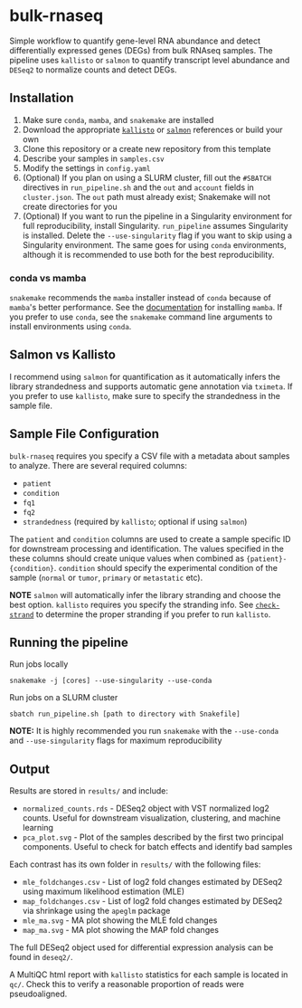 # bulk-rnaseq
Simple  workflow to quantify gene-level RNA abundance and detect differentially expressed genes (DEGs) 
from bulk RNAseq samples. The pipeline uses `kallisto` or `salmon` to quantify transcript level abundance and `DESeq2` 
to normalize counts and detect DEGs. 

## Installation
1. Make sure `conda`, `mamba`, and `snakemake` are installed
2. Download the appropriate [`kallisto`](https://github.com/pachterlab/kallisto-transcriptome-indices/releases) or  [`salmon`](http://refgenomes.databio.org) references or build your own
3. Clone this repository or a create new repository from this template
4. Describe your samples in `samples.csv`
5. Modify the settings in `config.yaml`
6. (Optional) If you plan on using a SLURM cluster, fill out the `#SBATCH` directives in `run_pipeline.sh` and the `out` and `account` fields in `cluster.json`. The `out` path must already exist; Snakemake will not create directories for you
8. (Optional) If you want to run the pipeline in a Singularity environment for full reproducibility, install Singularity. 
`run_pipeline` assumes Singularity is installed. Delete the `--use-singularity` flag if you want to skip using a Singularity environment.
The same goes for using `conda` environments, although it is recommended to use both for the best reproducibility.
### conda vs mamba
`snakemake` recommends the `mamba` installer instead of `conda` because of `mamba`'s better performance. See the [documentation](https://snakemake.readthedocs.io/en/stable/getting_started/installation.html) for installing `mamba`. If you prefer to use `conda`, see the `snakemake`
command line arguments to install environments using `conda`.

## Salmon vs Kallisto
I recommend using `salmon` for quantification as it automatically infers the library strandedness and supports automatic gene annotation via `tximeta`.
If you prefer to use `kallisto`, make sure to specify the strandedness in the sample file.

## Sample File Configuration
`bulk-rnaseq` requires you specify a CSV file with a metadata about samples to analyze. 
There are several required columns:
* `patient`
* `condition`
* `fq1`
* `fq2`
* `strandedness` (required by `kallisto`; optional if using `salmon`)

The `patient` and `condition` columns are used to create a sample specific ID for downstream processing and identification.
The values specified in the these columns should create unique values when combined as `{patient}-{condition}`. 
`condition` should specify the experimental condition of the sample (`normal` or `tumor`, `primary` or `metastatic` etc). 

**NOTE** `salmon` will automatically infer the library stranding and choose the best option. `kallisto` requires you specify
the stranding info. See [`check-strand`](https://github.com/tjbencomo/check-strand) to determine the proper stranding if you prefer to
run `kallisto`.


## Running the pipeline
Run jobs locally
```
snakemake -j [cores] --use-singularity --use-conda
```
Run jobs on a SLURM cluster
```
sbatch run_pipeline.sh [path to directory with Snakefile]
```

**NOTE:** It is highly recommended you run `snakemake` with the `--use-conda` and `--use-singularity` flags for
maximum reproducibility

## Output
Results are stored in `results/` and include:
* `normalized_counts.rds` - DESeq2 object with VST normalized log2 counts. Useful for downstream visualization, clustering, and machine learning
* `pca_plot.svg` - Plot of the samples described by the first two principal components. Useful to check for batch effects and identify bad samples

Each contrast has its own folder in `results/` with the following files:
* `mle_foldchanges.csv` - List of log2 fold changes estimated by DESeq2 using maximum likelihood estimation (MLE)
* `map_foldchanges.csv` - List of log2 fold changes estimated by DESeq2 via shrinkage using the `apeglm` package
* `mle_ma.svg` - MA plot showing the MLE fold changes
* `map_ma.svg` - MA plot showing the MAP fold changes

The full DESeq2 object used for differential expression analysis can be found in `deseq2/`.

A MultiQC html report with `kallisto` statistics for each sample is located in `qc/`. 
Check this to verify a reasonable proportion of reads were pseudoaligned.
